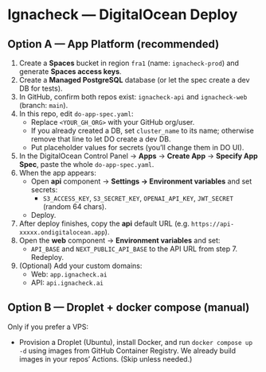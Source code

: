# Ignacheck — DigitalOcean Deploy

## Option A — App Platform (recommended)
1. Create a **Spaces** bucket in region `fra1` (name: `ignacheck-prod`) and generate **Spaces access keys**.
2. Create a **Managed PostgreSQL** database (or let the spec create a dev DB for tests).
3. In GitHub, confirm both repos exist: `ignacheck-api` and `ignacheck-web` (branch: `main`).
4. In this repo, edit `do-app-spec.yaml`:
   - Replace `<YOUR_GH_ORG>` with your GitHub org/user.
   - If you already created a DB, set `cluster_name` to its name; otherwise remove that line to let DO create a dev DB.
   - Put placeholder values for secrets (you’ll change them in DO UI).
5. In the DigitalOcean Control Panel → **Apps** → **Create App** → **Specify App Spec**, paste the whole `do-app-spec.yaml`.
6. When the app appears:
   - Open **api** component → **Settings → Environment variables** and set secrets:
     - `S3_ACCESS_KEY`, `S3_SECRET_KEY`, `OPENAI_API_KEY`, `JWT_SECRET` (random 64 chars).
   - Deploy.
7. After deploy finishes, copy the **api** default URL (e.g. `https://api-xxxxx.ondigitalocean.app`).
8. Open the **web** component → **Environment variables** and set:
   - `API_BASE` and `NEXT_PUBLIC_API_BASE` to the API URL from step 7. Redeploy.
9. (Optional) Add your custom domains:
   - Web: `app.ignacheck.ai`
   - API: `api.ignacheck.ai`

## Option B — Droplet + docker compose (manual)
Only if you prefer a VPS:
- Provision a Droplet (Ubuntu), install Docker, and run `docker compose up -d` using images from GitHub Container Registry. We already build images in your repos’ Actions. (Skip unless needed.)
